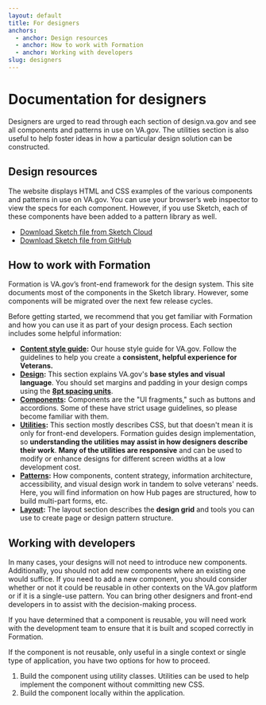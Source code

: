 ```yaml
---
layout: default
title: For designers
anchors:
  - anchor: Design resources
  - anchor: How to work with Formation
  - anchor: Working with developers
slug: designers
---
```


# Documentation for designers

<div class="va-introtext">
Designers are urged to read through each section of design.va.gov and see all components and patterns in use on VA.gov. The utilities section is also useful to help foster ideas in how a particular design solution can be constructed.
</div>

## Design resources

The website displays HTML and CSS examples of the various components and patterns in use on VA.gov. You can use your browser’s web inspector to view the specs for each component. However, if you use Sketch, each of these components have been added to a pattern library as well.

<ul class="usa-unstyled-list">
  <li><a href="{{ site.sketch_cloud_link }}"><span class="fa fa-download vads-u-display--inline-block vads-u-margin-right--1"></span>Download Sketch file from Sketch Cloud</a></li>
  <li><a href="{{ site.sketch_github_link }}"><span class="fa fa-download vads-u-display--inline-block vads-u-margin-right--1"></span>Download Sketch file from GitHub</a></li>
</ul>

## How to work with Formation

Formation is VA.gov’s front-end framework for the design system. This site documents most of the components in the Sketch library. However, some components will be migrated over the next few release cycles.

Before getting started, we recommend that you get familiar with Formation and how you can use it as part of your design process. Each section includes some helpful information:

- **[Content style guide](../content-style-guide):** Our house style guide for VA.gov. Follow the guidelines to help you create a **consistent, helpful experience for Veterans.**
- **[Design](../design):** This section explains VA.gov's **base styles and visual language**. You should set margins and padding in your design comps using the **[8pt spacing units](../design/spacing-units)**.
- **[Components](../components):** Components are the "UI fragments," such as buttons and accordions. Some of these have strict usage guidelines, so please become familiar with them.
- **[Utilities](../utilities):** This section mostly describes CSS, but that doesn't mean it is only for front-end developers. Formation guides design implementation, so **understanding the utilities may assist in how designers describe their work**. **Many of the utilities are responsive** and can be used to modify or enhance designs for different screen widths at a low development cost.
- **[Patterns](../patterns):**  How components, content strategy, information architecture, accessibility, and visual design work in tandem to solve veterans' needs. Here, you will find information on how Hub pages are structured, how to build multi-part forms, etc.
- **[Layout](../layout):** The layout section describes the **design grid** and tools you can use to create page or design pattern structure.

## Working with developers  

In many cases, your designs will not need to introduce new components. Additionally, you should not add new components where an existing one would suffice. If you need to add a new component, you should consider whether or not it could be reusable in other contexts on the VA.gov platform or if it is a single-use pattern. You can bring other designers and front-end developers in to assist with the decision-making process.

If you have determined that a component is reusable, you will need work with the development team to ensure that it is built and scoped correctly in Formation.

If the component is not reusable, only useful in a single context or single type of application, you have two options for how to proceed.

1. Build the component using utility classes. Utilities can be used to help implement the component without committing new CSS.
2. Build the component locally within the application.